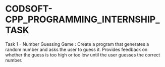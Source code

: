 # CODSOFT-CPP_PROGRAMMING_INTERNSHIP_TASK

Task 1 - Number Guessing Game : Create a program that generates a random number and asks the user to guess it. Provides feedback on whether the guess is too high or too low until the user guesses the correct number.